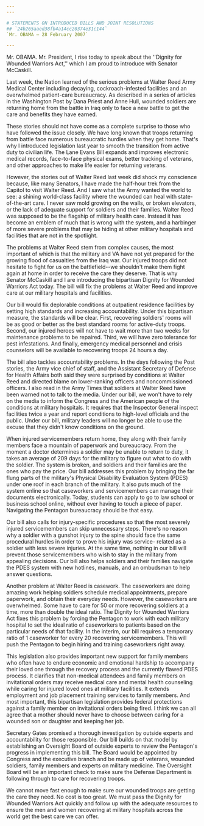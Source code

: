 ```yaml
---
---

# STATEMENTS ON INTRODUCED BILLS AND JOINT RESOLUTIONS
## `24b265aaed38fb4a14cc20374e31c144`
`Mr. OBAMA — 28 February 2007`

---
```



Mr. OBAMA. Mr. President, I rise today to speak about the ''Dignity 
for Wounded Warriors Act,'' which I am proud to introduce with Senator 
McCaskill.

Last week, the Nation learned of the serious problems at Walter Reed 
Army Medical Center including decaying, cockroach-infested facilities 
and an overwhelmed patient-care bureaucracy. As described in a series 
of articles in the Washington Post by Dana Priest and Anne Hull, 
wounded soldiers are returning home from the battle in Iraq only to 
face a new battle to get the care and benefits they have earned.

These stories should not have come as a complete surprise to those 
who have followed the issue closely. We have long known that troops 
returning from battle face numerous bureaucratic hurdles when they get 
home. That's why I introduced legislation last year to smooth the 
transition from active duty to civilian life. The Lane Evans Bill 
expands and improves electronic medical records, face-to-face physical 
exams, better tracking of veterans, and other approaches to make life 
easier for returning veterans.

However, the stories out of Walter Reed last week did shock my 
conscience because, like many Senators, I have made the half-hour trek 
from the Capitol to visit Walter Reed. And I saw what the Army wanted 
the world to see: a shining world-class facility where the wounded can 
heal with state-of-the-art care. I never saw mold growing on the walls, 
or broken elevators, or the lack of adequate support for soldiers and 
their families. Walter Reed was supposed to be the flagship of military 
health care. Instead it has become an emblem of much that is wrong with 
the system, and a harbinger of more severe problems that may be hiding 
at other military hospitals and facilities that are not in the 
spotlight.

The problems at Walter Reed stem from complex causes, the most 
important of which is that the military and VA have not yet prepared 
for the growing flood of casualties from the Iraq war. Our injured 
troops did not hesitate to fight for us on the battlefield--we 
shouldn't make them fight again at home in order to receive the care 
they deserve. That is why Senator McCaskill and I are introducing the 
bipartisan Dignity for Wounded Warriors Act today. The bill will fix 
the problems at Walter Reed and improve care at our military hospitals 
and facilities.

Our bill would fix deplorable conditions at outpatient residence 
facilities by setting high standards and increasing accountability. 
Under this bipartisan measure, the standards will be clear. First, 
recovering soldiers' rooms will be as good or better as the best 
standard rooms for active-duty troops. Second, our injured heroes will 
not have to wait more than two weeks for maintenance problems to be 
repaired. Third, we will have zero tolerance for pest infestations. And 
finally, emergency medical personnel and crisis counselors will be 
available to recovering troops 24 hours a day.



The bill also tackles accountability problems. In the days following 
the Post stories, the Army vice chief of staff, and the Assistant 
Secretary of Defense for Health Affairs both said they were surprised 
by conditions at Walter Reed and directed blame on lower-ranking 
officers and noncommissioned officers. I also read in the Army Times 
that soldiers at Walter Reed have been warned not to talk to the media. 
Under our bill, we won't have to rely on the media to inform the 
Congress and the American people of the conditions at military 
hospitals. It requires that the Inspector General inspect facilities 
twice a year and report conditions to high-level officials and the 
public. Under our bill, military leaders will no longer be able to use 
the excuse that they didn't know conditions on the ground.

When injured servicemembers return home, they along with their family 
members face a mountain of paperwork and bureaucracy. From the moment a 
doctor determines a soldier may be unable to return to duty, it takes 
an average of 209 days for the military to figure out what to do with 
the soldier. The system is broken, and soldiers and their families are 
the ones who pay the price. Our bill addresses this problem by bringing 
the far flung parts of the military's Physical Disability Evaluation 
System (PDES) under one roof in each branch of the military. It also 
puts much of the system online so that caseworkers and servicemembers 
can manage their documents electronically. Today, students can apply to 
go to law school or business school online, without ever having to 
touch a piece of paper. Navigating the Pentagon bureaucracy should be 
that easy.

Our bill also calls for injury-specific procedures so that the most 
severely injured servicemembers can skip unnecessary steps. There's no 
reason why a soldier with a gunshot injury to the spine should face the 
same procedural hurdles in order to prove his injury was service-
related as a soldier with less severe injuries. At the same time, 
nothing in our bill will prevent those servicemembers who wish to stay 
in the military from appealing decisions. Our bill also helps soldiers 
and their families navigate the PDES system with new hotlines, manuals, 
and an ombudsman to help answer questions.

Another problem at Walter Reed is casework. The caseworkers are doing 
amazing work helping soldiers schedule medical appointments, prepare 
paperwork, and obtain their everyday needs. However, the caseworkers 
are overwhelmed. Some have to care for 50 or more recovering soldiers 
at a time, more than double the ideal ratio. The Dignity for Wounded 
Warriors Act fixes this problem by forcing the Pentagon to work with 
each military hospital to set the ideal ratio of caseworkers to 
patients based on the particular needs of that facility. In the 
interim, our bill requires a temporary ratio of 1 caseworker for every 
20 recovering servicemembers. This will push the Pentagon to begin 
hiring and training caseworkers right away.

This legislation also provides important new support for family 
members who often have to endure economic and emotional hardship to 
accompany their loved one through the recovery process and the 
currently flawed PDES process. It clarifies that non-medical attendees 
and family members on invitational orders may receive medical care and 
mental health counseling while caring for injured loved ones at 
military facilities. It extends employment and job placement training 
services to family members. And most important, this bipartisan 
legislation provides federal protections against a family member on 
invitational orders being fired. I think we can all agree that a mother 
should never have to choose between caring for a wounded son or 
daughter and keeping her job.

Secretary Gates promised a thorough investigation by outside experts 
and accountability for those responsible. Our bill builds on that model 
by establishing an Oversight Board of outside experts to review the 
Pentagon's progress in implementing this bill. The Board would be 
appointed by Congress and the executive branch and be made up of 
veterans, wounded soldiers, family members and experts on military 
medicine. The Oversight Board will be an important check to make sure 
the Defense Department is following through to care for recovering 
troops.

We cannot move fast enough to make sure our wounded troops are 
getting the care they need. No cost is too great. We must pass the 
Dignity for Wounded Warriors Act quickly and follow up with the 
adequate resources to ensure the men and women recovering at military 
hospitals across the world get the best care we can offer.